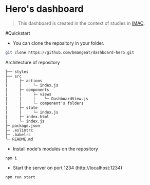 # Hero's dashboard 

>This dashboard is created in the context of studies in [IMAC](https://www.ingenieur-imac.fr/). 

#Quickstart

- You can clone the repository in your folder.

```bash
git clone https://github.com/bmangeat/dashboard-hero.git
```

Architecture of repository
````
├── styles
├── src
|     ├─ actions
|     |     └─ index.js 
|     ├─ components
|     |     ├─ views 
|     |     |    └─ DashboardView.js 
|     |     └─ component's folders
|     ├─ state
|     |     └─ index.js 
|     ├─ index.html
|     └─ index.js
├─ package.json
├─ .eslintrc
├─ .babelrc
└─ README.md
````

- Install node's modules on the repository
```console
npm i
```
- Start the server on port 1234 (http://localhost:1234) 
```console
npm run start
```
